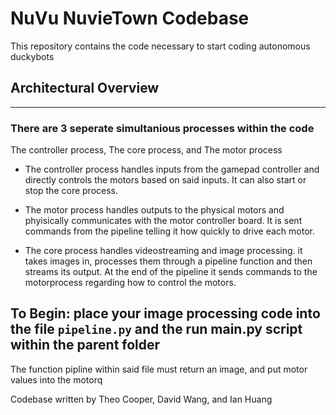# NuVu NuvieTown Codebase

This repository contains the code necessary to start coding autonomous duckybots

## Architectural Overview

_________________________

### There are 3 seperate simultanious processes within the code

The controller process, The core process, and The motor process

* The controller process handles inputs from the gamepad controller and directly controls the motors based on said inputs. It can also start or stop the core process.

* The motor process handles outputs to the physical motors and phyisically communicates with the motor controller board. It is sent commands from the pipeline telling it how quickly to drive each motor.

* The core process handles videostreaming and image processing. it takes images in, processes them through a pipeline function and then streams its output. At the end of the pipeline it sends commands to the motorprocess regarding how to control the motors.

## To Begin: place your image processing code into the file `pipeline.py` and the run main.py script within the parent folder

The function pipline within said file must return an image, and put motor values into the motorq

Codebase written by Theo Cooper, David Wang, and Ian Huang
